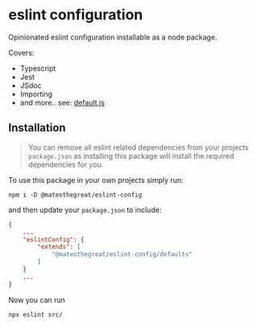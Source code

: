 # eslint configuration

Opinionated eslint configuration installable as a node package.

Covers:

* Typescript
* Jest
* JSdoc
* Importing
* and more.. see: [default.js](defaults.js)

## Installation

> You can remove all eslint related dependencies from your
> projects `package.json` as installing this package will
> install the required dependencies for you.

To use this package in your own projects simply run:

```shell
npm i -D @mateothegreat/eslint-config
```

and then update your `package.json` to include:

```json
{
    ...
    "eslintConfig": {
        "extends": [
            "@mateothegreat/eslint-config/defaults"
        ]
    }
    ...
}
```

Now you can run

```shell
npx eslint src/
```
